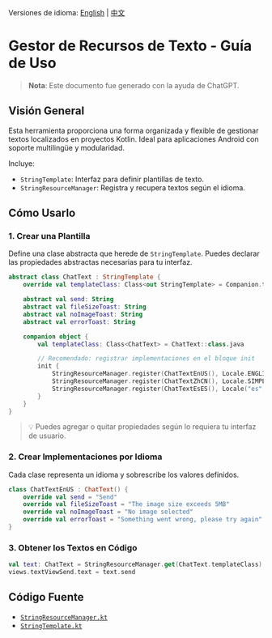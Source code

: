 Versiones de idioma: [English](./README.md) | [中文](./README.zh-CN.md)

# Gestor de Recursos de Texto - Guía de Uso

> **Nota**: Este documento fue generado con la ayuda de ChatGPT.

## Visión General

Esta herramienta proporciona una forma organizada y flexible de gestionar textos localizados en proyectos Kotlin. Ideal para aplicaciones Android con soporte multilingüe y modularidad.

Incluye:

- `StringTemplate`: Interfaz para definir plantillas de texto.
- `StringResourceManager`: Registra y recupera textos según el idioma.

## Cómo Usarlo

### 1. Crear una Plantilla

Define una clase abstracta que herede de `StringTemplate`. Puedes declarar las propiedades abstractas necesarias para tu interfaz.

```kotlin
abstract class ChatText : StringTemplate {
    override val templateClass: Class<out StringTemplate> = Companion.templateClass

    abstract val send: String
    abstract val fileSizeToast: String
    abstract val noImageToast: String
    abstract val errorToast: String

    companion object {
        val templateClass: Class<ChatText> = ChatText::class.java

        // Recomendado: registrar implementaciones en el bloque init
        init {
            StringResourceManager.register(ChatTextEnUS(), Locale.ENGLISH)
            StringResourceManager.register(ChatTextZhCN(), Locale.SIMPLIFIED_CHINESE)
            StringResourceManager.register(ChatTextEsES(), Locale("es", "ES"))
        }
    }
}
```

> 💡 Puedes agregar o quitar propiedades según lo requiera tu interfaz de usuario.

### 2. Crear Implementaciones por Idioma

Cada clase representa un idioma y sobrescribe los valores definidos.

```kotlin
class ChatTextEnUS : ChatText() {
    override val send = "Send"
    override val fileSizeToast = "The image size exceeds 5MB"
    override val noImageToast = "No image selected"
    override val errorToast = "Something went wrong, please try again"
}
```

### 3. Obtener los Textos en Código

```kotlin
val text: ChatText = StringResourceManager.get(ChatText.templateClass)
views.textViewSend.text = text.send
```

## Código Fuente

- [`StringResourceManager.kt`](https://github.com/bonepeople/AndroidWidget/blob/main/widget/src/main/java/com/bonepeople/android/widget/resource/StringResourceManager.kt)
- [`StringTemplate.kt`](https://github.com/bonepeople/AndroidWidget/blob/main/widget/src/main/java/com/bonepeople/android/widget/resource/StringTemplate.kt)
